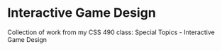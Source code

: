# Interactive Game Design
 Collection of work from my CSS 490 class: Special Topics - Interactive Game Design
